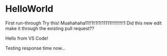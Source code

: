# HelloWorld
First run-through
Try this! Muahahaha11!!1!!1!1!11111!!!!!!!!!!1
Did this new edit make it through the existing pull request??

Hello from VS Code!

Testing response time now... 